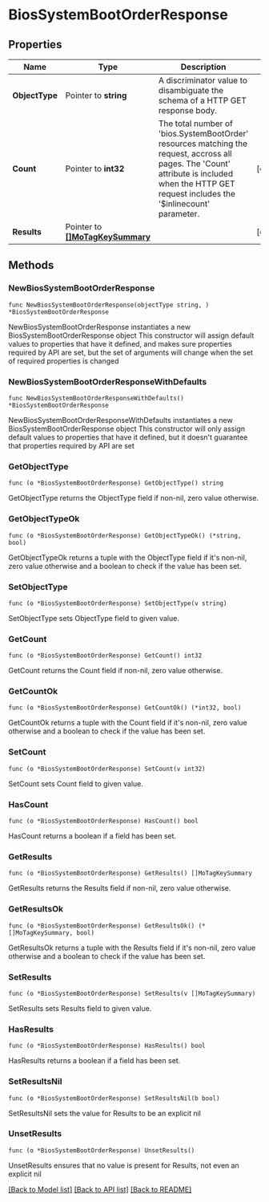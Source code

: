 # BiosSystemBootOrderResponse

## Properties

Name | Type | Description | Notes
------------ | ------------- | ------------- | -------------
**ObjectType** | Pointer to **string** | A discriminator value to disambiguate the schema of a HTTP GET response body. | 
**Count** | Pointer to **int32** | The total number of &#39;bios.SystemBootOrder&#39; resources matching the request, accross all pages. The &#39;Count&#39; attribute is included when the HTTP GET request includes the &#39;$inlinecount&#39; parameter. | [optional] 
**Results** | Pointer to [**[]MoTagKeySummary**](MoTagKeySummary.md) |  | [optional] 

## Methods

### NewBiosSystemBootOrderResponse

`func NewBiosSystemBootOrderResponse(objectType string, ) *BiosSystemBootOrderResponse`

NewBiosSystemBootOrderResponse instantiates a new BiosSystemBootOrderResponse object
This constructor will assign default values to properties that have it defined,
and makes sure properties required by API are set, but the set of arguments
will change when the set of required properties is changed

### NewBiosSystemBootOrderResponseWithDefaults

`func NewBiosSystemBootOrderResponseWithDefaults() *BiosSystemBootOrderResponse`

NewBiosSystemBootOrderResponseWithDefaults instantiates a new BiosSystemBootOrderResponse object
This constructor will only assign default values to properties that have it defined,
but it doesn't guarantee that properties required by API are set

### GetObjectType

`func (o *BiosSystemBootOrderResponse) GetObjectType() string`

GetObjectType returns the ObjectType field if non-nil, zero value otherwise.

### GetObjectTypeOk

`func (o *BiosSystemBootOrderResponse) GetObjectTypeOk() (*string, bool)`

GetObjectTypeOk returns a tuple with the ObjectType field if it's non-nil, zero value otherwise
and a boolean to check if the value has been set.

### SetObjectType

`func (o *BiosSystemBootOrderResponse) SetObjectType(v string)`

SetObjectType sets ObjectType field to given value.


### GetCount

`func (o *BiosSystemBootOrderResponse) GetCount() int32`

GetCount returns the Count field if non-nil, zero value otherwise.

### GetCountOk

`func (o *BiosSystemBootOrderResponse) GetCountOk() (*int32, bool)`

GetCountOk returns a tuple with the Count field if it's non-nil, zero value otherwise
and a boolean to check if the value has been set.

### SetCount

`func (o *BiosSystemBootOrderResponse) SetCount(v int32)`

SetCount sets Count field to given value.

### HasCount

`func (o *BiosSystemBootOrderResponse) HasCount() bool`

HasCount returns a boolean if a field has been set.

### GetResults

`func (o *BiosSystemBootOrderResponse) GetResults() []MoTagKeySummary`

GetResults returns the Results field if non-nil, zero value otherwise.

### GetResultsOk

`func (o *BiosSystemBootOrderResponse) GetResultsOk() (*[]MoTagKeySummary, bool)`

GetResultsOk returns a tuple with the Results field if it's non-nil, zero value otherwise
and a boolean to check if the value has been set.

### SetResults

`func (o *BiosSystemBootOrderResponse) SetResults(v []MoTagKeySummary)`

SetResults sets Results field to given value.

### HasResults

`func (o *BiosSystemBootOrderResponse) HasResults() bool`

HasResults returns a boolean if a field has been set.

### SetResultsNil

`func (o *BiosSystemBootOrderResponse) SetResultsNil(b bool)`

 SetResultsNil sets the value for Results to be an explicit nil

### UnsetResults
`func (o *BiosSystemBootOrderResponse) UnsetResults()`

UnsetResults ensures that no value is present for Results, not even an explicit nil

[[Back to Model list]](../README.md#documentation-for-models) [[Back to API list]](../README.md#documentation-for-api-endpoints) [[Back to README]](../README.md)


